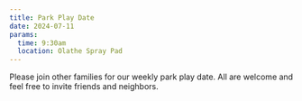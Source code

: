 ```yaml
---
title: Park Play Date
date: 2024-07-11
params:
  time: 9:30am
  location: Olathe Spray Pad
---
```


Please join other families for our weekly park play date. All are welcome and feel free to invite friends and neighbors.

<!--more-->
